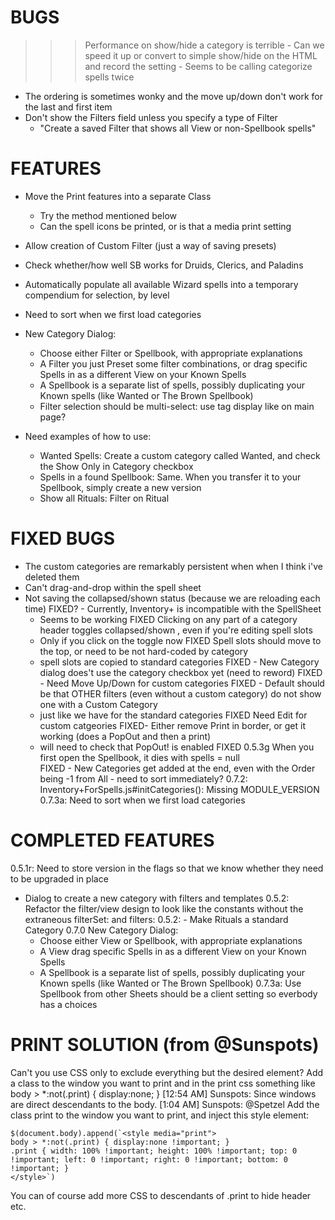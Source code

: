 # BUGS
>>> Performance on show/hide a category is terrible
    - Can we speed it up or convert to simple show/hide on the HTML and record the setting
    - Seems to be calling categorize spells twice
   
- The ordering is sometimes wonky and the move up/down don't work for the last and first item
- Don't show the Filters field unless you specify a type of Filter
    - "Create a saved Filter that shows all View or non-Spellbook spells"

# FEATURES
- Move the Print features into a separate Class
    - Try the method mentioned below
    - Can the spell icons be printed, or is that a media print setting
- Allow creation of Custom Filter (just a way of saving presets)
- Check whether/how well SB works for Druids, Clerics, and Paladins
- Automatically populate all available Wizard spells into a temporary compendium for selection, by level
- Need to sort when we first load categories    


- New Category Dialog:
    - Choose either Filter or Spellbook, with appropriate explanations
    - A Filter you just Preset some filter combinations, or drag specific Spells in as a different View on your Known Spells
    - A Spellbook is a separate list of spells, possibly duplicating your Known spells (like Wanted or The Brown Spellbook)
    - Filter selection should be multi-select: use tag display like on main page?
- Need examples of how to use:
    - Wanted Spells: Create a custom category called Wanted, and check the Show Only in Category checkbox
    - Spells in a found Spellbook: Same. When you transfer it to your Spellbook, simply create a new version
    - Show all Rituals: Filter on Ritual

# FIXED BUGS
- The custom categories are remarkably persistent when when I think i've deleted them
- Can't drag-and-drop within the spell sheet
- Not saving the collapsed/shown status (because we are reloading each time)
FIXED? - Currently, Inventory+ is incompatible with the SpellSheet
    - Seems to be working
FIXED Clicking on  any part of a category header toggles collapsed/shown , even if you're editing spell slots
    - Only if you click on the toggle now
FIXED Spell slots should move to the top, or need to be not hard-coded by category
    - spell slots are copied to standard categories
FIXED - New Category dialog does't use the category checkbox yet (need to reword)
FIXED - Need Move Up/Down for custom categories
FIXED - Default should be that OTHER filters (even without a custom category) do not show one with a Custom Category
    - just like we have for the standard categories
FIXED Need Edit for custom catgeories
FIXED- Either remove Print in border, or get it working (does a PopOut and then a print)
    - will need to check that PopOut! is enabled
FIXED 0.5.3g When you first open the Spellbook, it dies with spells = null    
FIXED - New Categories get added at the end, even with the Order being -1 from All - need to sort immediately?
0.7.2: Inventory+ForSpells.js#initCategories(): Missing MODULE_VERSION 
0.7.3a: Need to sort when we first load categories 


# COMPLETED FEATURES
0.5.1r:  Need to store version in the flags so that we know whether they need to be upgraded in place    
- Dialog to create a new category with filters and templates
0.5.2: Refactor the filter/view design to look like the constants without the extraneous filterSet: and filters:
0.5.2: - Make Rituals a standard Category
0.7.0 New Category Dialog:
    - Choose either View or Spellbook, with appropriate explanations
    - A View drag specific Spells in as a different View on your Known Spells
    - A Spellbook is a separate list of spells, possibly duplicating your Known spells (like Wanted or The Brown Spellbook)
0.7.3a: Use Spellbook from other Sheets should be a client setting so everbody has a choices    

# PRINT SOLUTION (from @Sunspots)
Can't you use CSS only to exclude everything but the desired element? Add a class to the window you want to print and in the print css something like
body > *:not(.print) { display:none; } 
[12:54 AM] Sunspots: Since windows are direct descendants to the body.
[1:04 AM] Sunspots: @Spetzel Add the class print to the window you want to print, and inject this style element:

    $(document.body).append(`<style media="print">
    body > *:not(.print) { display:none !important; }
    .print { width: 100% !important; height: 100% !important; top: 0 !important; left: 0 !important; right: 0 !important; bottom: 0 !important; }
    </style>`)

You can of course add more CSS to descendants of .print to hide header etc.